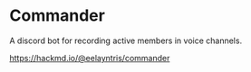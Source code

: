 # Commander

A discord bot for recording active members in voice channels.

https://hackmd.io/@eelayntris/commander
